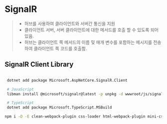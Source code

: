 # SignalR

>- 허브를 사용하여 클라이언트와 서버간 통신을 지원
>- 클라이언트 서버, 서버 클라이언트에 대한 메서드를 호출 할 수 있도록 되어 있음.
>- 허브는 클라이언트 쪽 메서드의 이름 및 매개 변수를 포함하는 메시지를 전송하여 클라이언트 쪽 코드를 호출함.

## SignalR Client Library

```bash

 dotnet add package Microsoft.AspNetCore.SignalR.Client

 # JavaScript
 libman install @microsoft/signalr@latest -p unpkg -d wwwroot/js/signalr --files dist/browser/signalr.js

 # TypeScript
 dotnet add package Microsoft.TypeScript.MSBuild

npm i -D -E clean-webpack-plugin css-loader html-webpack-plugin mini-css-extract-plugin ts-loader typescript webpack webpack-cli
```
